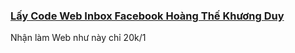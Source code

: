 ### [Lấy Code Web Inbox Facebook Hoàng Thế Khương Duy](https://www.facebook.com/khuongduy.profile)
Nhận làm Web như này chỉ 20k/1
